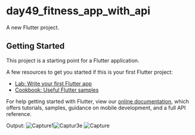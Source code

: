 # day49_fitness_app_with_api

A new Flutter project.

## Getting Started

This project is a starting point for a Flutter application.

A few resources to get you started if this is your first Flutter project:

- [Lab: Write your first Flutter app](https://flutter.dev/docs/get-started/codelab)
- [Cookbook: Useful Flutter samples](https://flutter.dev/docs/cookbook)

For help getting started with Flutter, view our
[online documentation](https://flutter.dev/docs), which offers tutorials,
samples, guidance on mobile development, and a full API reference.



Output:
![Capture1](https://user-images.githubusercontent.com/106397010/174894827-a3036a6b-fc75-4086-b3c3-4dce6583d1be.PNG)![Captur3e](https://user-images.githubusercontent.com/106397010/174894849-77dcd1dc-fd30-4b69-9d1a-aa65ae4dd47d.PNG)
![Capture](https://user-images.githubusercontent.com/106397010/174894854-597ab8d4-bdb7-4154-976e-a62ef425cdf3.PNG)

